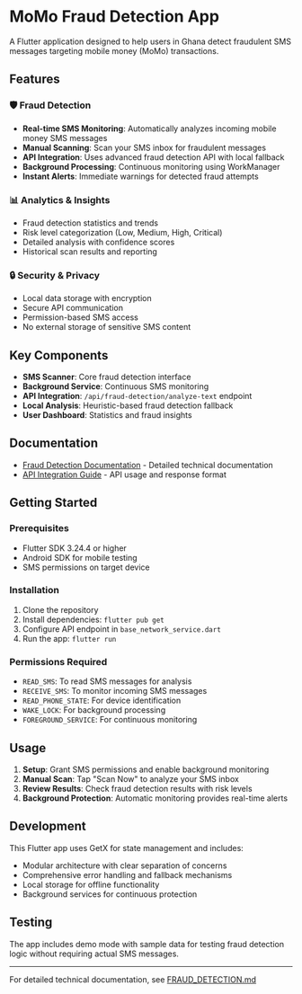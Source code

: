 # MoMo Fraud Detection App

A Flutter application designed to help users in Ghana detect fraudulent SMS messages targeting mobile money (MoMo) transactions.

## Features

### 🛡️ Fraud Detection
- **Real-time SMS Monitoring**: Automatically analyzes incoming mobile money SMS messages
- **Manual Scanning**: Scan your SMS inbox for fraudulent messages  
- **API Integration**: Uses advanced fraud detection API with local fallback
- **Background Processing**: Continuous monitoring using WorkManager
- **Instant Alerts**: Immediate warnings for detected fraud attempts

### 📊 Analytics & Insights
- Fraud detection statistics and trends
- Risk level categorization (Low, Medium, High, Critical)
- Detailed analysis with confidence scores
- Historical scan results and reporting

### 🔒 Security & Privacy
- Local data storage with encryption
- Secure API communication
- Permission-based SMS access
- No external storage of sensitive SMS content

## Key Components

- **SMS Scanner**: Core fraud detection interface
- **Background Service**: Continuous SMS monitoring
- **API Integration**: `/api/fraud-detection/analyze-text` endpoint
- **Local Analysis**: Heuristic-based fraud detection fallback
- **User Dashboard**: Statistics and fraud insights

## Documentation

- [Fraud Detection Documentation](./FRAUD_DETECTION.md) - Detailed technical documentation
- [API Integration Guide](./FRAUD_DETECTION.md#api-integration) - API usage and response format

## Getting Started

### Prerequisites
- Flutter SDK 3.24.4 or higher
- Android SDK for mobile testing
- SMS permissions on target device

### Installation
1. Clone the repository
2. Install dependencies: `flutter pub get`
3. Configure API endpoint in `base_network_service.dart`
4. Run the app: `flutter run`

### Permissions Required
- `READ_SMS`: To read SMS messages for analysis
- `RECEIVE_SMS`: To monitor incoming SMS messages  
- `READ_PHONE_STATE`: For device identification
- `WAKE_LOCK`: For background processing
- `FOREGROUND_SERVICE`: For continuous monitoring

## Usage

1. **Setup**: Grant SMS permissions and enable background monitoring
2. **Manual Scan**: Tap "Scan Now" to analyze your SMS inbox
3. **Review Results**: Check fraud detection results with risk levels
4. **Background Protection**: Automatic monitoring provides real-time alerts

## Development

This Flutter app uses GetX for state management and includes:
- Modular architecture with clear separation of concerns
- Comprehensive error handling and fallback mechanisms
- Local storage for offline functionality
- Background services for continuous protection

## Testing

The app includes demo mode with sample data for testing fraud detection logic without requiring actual SMS messages.

---

For detailed technical documentation, see [FRAUD_DETECTION.md](./FRAUD_DETECTION.md)
